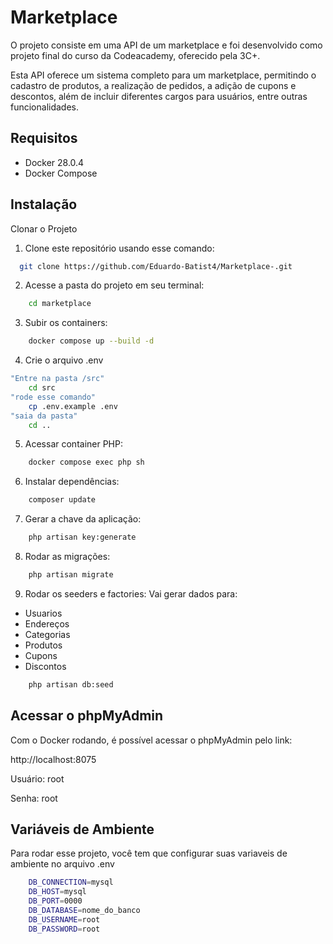 
# Marketplace

O projeto consiste em uma API de um marketplace e foi desenvolvido como projeto final do curso da Codeacademy, oferecido pela 3C+.

Esta API oferece um sistema completo para um marketplace, permitindo o cadastro de produtos, a realização de pedidos, a adição de cupons e descontos, além de incluir diferentes cargos para usuários, entre outras funcionalidades.
## Requisitos

- Docker 28.0.4
- Docker Compose


## Instalação

Clonar o Projeto

1. Clone este repositório usando esse comando:
```bash
  git clone https://github.com/Eduardo-Batist4/Marketplace-.git

```
2. Acesse a pasta do projeto em seu terminal:
```bash
    cd marketplace
```
3. Subir os containers:
```bash
    docker compose up --build -d
```
4. Crie o arquivo .env
```bash
"Entre na pasta /src"
    cd src
"rode esse comando"
    cp .env.example .env
"saia da pasta"
    cd ..
```
5. Acessar container PHP:
```bash
    docker compose exec php sh
```
6. Instalar dependências:
```bash
    composer update
```
7. Gerar a chave da aplicação:
```bash
    php artisan key:generate
```
8. Rodar as migrações:
```bash
    php artisan migrate
```
9. Rodar os seeders e factories:
Vai gerar dados para:
- Usuarios
- Endereços
- Categorias
- Produtos
- Cupons
- Discontos

```bash
    php artisan db:seed
```
## Acessar o phpMyAdmin

Com o Docker rodando, é possível acessar o phpMyAdmin pelo link:

http://localhost:8075

Usuário: root
 
Senha: root




## Variáveis de Ambiente

Para rodar esse projeto, você tem que configurar suas variaveis de ambiente no arquivo .env

```bash
    DB_CONNECTION=mysql
    DB_HOST=mysql
    DB_PORT=0000
    DB_DATABASE=nome_do_banco
    DB_USERNAME=root
    DB_PASSWORD=root
```

